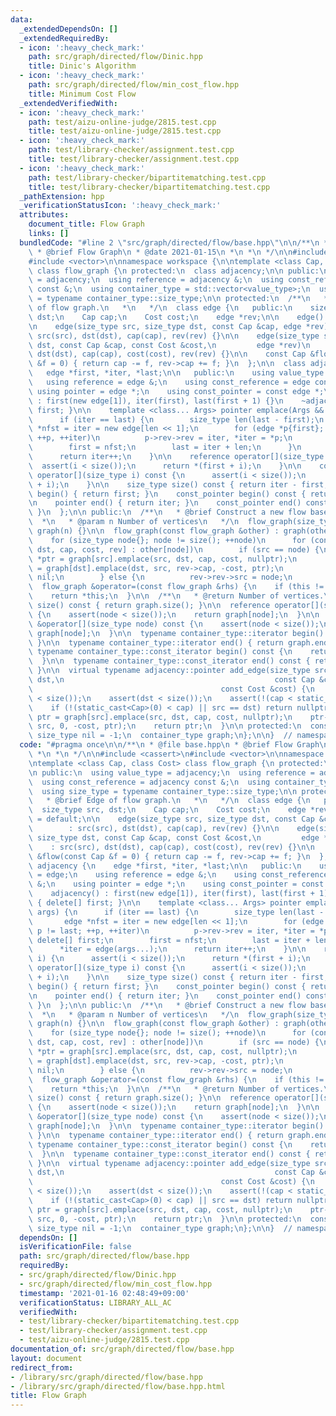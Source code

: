 ```yaml
---
data:
  _extendedDependsOn: []
  _extendedRequiredBy:
  - icon: ':heavy_check_mark:'
    path: src/graph/directed/flow/Dinic.hpp
    title: Dinic's Algorithm
  - icon: ':heavy_check_mark:'
    path: src/graph/directed/flow/min_cost_flow.hpp
    title: Minimum Cost Flow
  _extendedVerifiedWith:
  - icon: ':heavy_check_mark:'
    path: test/aizu-online-judge/2815.test.cpp
    title: test/aizu-online-judge/2815.test.cpp
  - icon: ':heavy_check_mark:'
    path: test/library-checker/assignment.test.cpp
    title: test/library-checker/assignment.test.cpp
  - icon: ':heavy_check_mark:'
    path: test/library-checker/bipartitematching.test.cpp
    title: test/library-checker/bipartitematching.test.cpp
  _pathExtension: hpp
  _verificationStatusIcon: ':heavy_check_mark:'
  attributes:
    document_title: Flow Graph
    links: []
  bundledCode: "#line 2 \"src/graph/directed/flow/base.hpp\"\n\n/**\n * @file base.hpp\n\
    \ * @brief Flow Graph\n * @date 2021-01-15\n *\n *\n */\n\n#include <cassert>\n\
    #include <vector>\n\nnamespace workspace {\n\ntemplate <class Cap, class Cost>\
    \ class flow_graph {\n protected:\n  class adjacency;\n\n public:\n  using value_type\
    \ = adjacency;\n  using reference = adjacency &;\n  using const_reference = adjacency\
    \ const &;\n  using container_type = std::vector<value_type>;\n  using size_type\
    \ = typename container_type::size_type;\n\n protected:\n  /**\n   * @brief Edge\
    \ of flow graph.\n   *\n   */\n  class edge {\n   public:\n    size_type src,\
    \ dst;\n    Cap cap;\n    Cost cost;\n    edge *rev;\n\n    edge() = default;\n\
    \n    edge(size_type src, size_type dst, const Cap &cap, edge *rev)\n        :\
    \ src(src), dst(dst), cap(cap), rev(rev) {}\n\n    edge(size_type src, size_type\
    \ dst, const Cap &cap, const Cost &cost,\n         edge *rev)\n        : src(src),\
    \ dst(dst), cap(cap), cost(cost), rev(rev) {}\n\n    const Cap &flow(const Cap\
    \ &f = 0) { return cap -= f, rev->cap += f; }\n  };\n\n  class adjacency {\n \
    \   edge *first, *iter, *last;\n\n   public:\n    using value_type = edge;\n \
    \   using reference = edge &;\n    using const_reference = edge const &;\n   \
    \ using pointer = edge *;\n    using const_pointer = const edge *;\n\n    adjacency()\
    \ : first(new edge[1]), iter(first), last(first + 1) {}\n    ~adjacency() { delete[]\
    \ first; }\n\n    template <class... Args> pointer emplace(Args &&... args) {\n\
    \      if (iter == last) {\n        size_type len(last - first);\n        edge\
    \ *nfst = iter = new edge[len << 1];\n        for (edge *p{first}; p != last;\
    \ ++p, ++iter)\n          p->rev->rev = iter, *iter = *p;\n        delete[] first;\n\
    \        first = nfst;\n        last = iter + len;\n      }\n      *iter = edge(args...);\n\
    \      return iter++;\n    }\n\n    reference operator[](size_type i) {\n    \
    \  assert(i < size());\n      return *(first + i);\n    }\n\n    const_reference\
    \ operator[](size_type i) const {\n      assert(i < size());\n      return *(first\
    \ + i);\n    }\n\n    size_type size() const { return iter - first; }\n\n    pointer\
    \ begin() { return first; }\n    const_pointer begin() const { return first; }\n\
    \n    pointer end() { return iter; }\n    const_pointer end() const { return iter;\
    \ }\n  };\n\n public:\n  /**\n   * @brief Construct a new flow base object\n \
    \  *\n   * @param n Number of vertices\n   */\n  flow_graph(size_type n = 0) :\
    \ graph(n) {}\n\n  flow_graph(const flow_graph &other) : graph(other.size()) {\n\
    \    for (size_type node{}; node != size(); ++node)\n      for (const auto &[src,\
    \ dst, cap, cost, rev] : other[node])\n        if (src == node) {\n          edge\
    \ *ptr = graph[src].emplace(src, dst, cap, cost, nullptr);\n          ptr->rev\
    \ = graph[dst].emplace(dst, src, rev->cap, -cost, ptr);\n          rev->src =\
    \ nil;\n        } else {\n          rev->rev->src = node;\n        }\n  }\n\n\
    \  flow_graph &operator=(const flow_graph &rhs) {\n    if (this != &rhs) graph.swap(flow_graph(rhs).graph);\n\
    \    return *this;\n  }\n\n  /**\n   * @return Number of vertices.\n   */\n  size_type\
    \ size() const { return graph.size(); }\n\n  reference operator[](size_type node)\
    \ {\n    assert(node < size());\n    return graph[node];\n  }\n\n  const_reference\
    \ &operator[](size_type node) const {\n    assert(node < size());\n    return\
    \ graph[node];\n  }\n\n  typename container_type::iterator begin() { return graph.begin();\
    \ }\n\n  typename container_type::iterator end() { return graph.end(); }\n\n \
    \ typename container_type::const_iterator begin() const {\n    return graph.begin();\n\
    \  }\n\n  typename container_type::const_iterator end() const { return graph.end();\
    \ }\n\n  virtual typename adjacency::pointer add_edge(size_type src, size_type\
    \ dst,\n                                               const Cap &cap,\n     \
    \                                          const Cost &cost) {\n    assert(src\
    \ < size());\n    assert(dst < size());\n    assert(!(cap < static_cast<Cap>(0)));\n\
    \    if (!(static_cast<Cap>(0) < cap) || src == dst) return nullptr;\n    auto\
    \ ptr = graph[src].emplace(src, dst, cap, cost, nullptr);\n    ptr->rev = graph[dst].emplace(dst,\
    \ src, 0, -cost, ptr);\n    return ptr;\n  }\n\n protected:\n  constexpr static\
    \ size_type nil = -1;\n  container_type graph;\n};\n\n}  // namespace workspace\n"
  code: "#pragma once\n\n/**\n * @file base.hpp\n * @brief Flow Graph\n * @date 2021-01-15\n\
    \ *\n *\n */\n\n#include <cassert>\n#include <vector>\n\nnamespace workspace {\n\
    \ntemplate <class Cap, class Cost> class flow_graph {\n protected:\n  class adjacency;\n\
    \n public:\n  using value_type = adjacency;\n  using reference = adjacency &;\n\
    \  using const_reference = adjacency const &;\n  using container_type = std::vector<value_type>;\n\
    \  using size_type = typename container_type::size_type;\n\n protected:\n  /**\n\
    \   * @brief Edge of flow graph.\n   *\n   */\n  class edge {\n   public:\n  \
    \  size_type src, dst;\n    Cap cap;\n    Cost cost;\n    edge *rev;\n\n    edge()\
    \ = default;\n\n    edge(size_type src, size_type dst, const Cap &cap, edge *rev)\n\
    \        : src(src), dst(dst), cap(cap), rev(rev) {}\n\n    edge(size_type src,\
    \ size_type dst, const Cap &cap, const Cost &cost,\n         edge *rev)\n    \
    \    : src(src), dst(dst), cap(cap), cost(cost), rev(rev) {}\n\n    const Cap\
    \ &flow(const Cap &f = 0) { return cap -= f, rev->cap += f; }\n  };\n\n  class\
    \ adjacency {\n    edge *first, *iter, *last;\n\n   public:\n    using value_type\
    \ = edge;\n    using reference = edge &;\n    using const_reference = edge const\
    \ &;\n    using pointer = edge *;\n    using const_pointer = const edge *;\n\n\
    \    adjacency() : first(new edge[1]), iter(first), last(first + 1) {}\n    ~adjacency()\
    \ { delete[] first; }\n\n    template <class... Args> pointer emplace(Args &&...\
    \ args) {\n      if (iter == last) {\n        size_type len(last - first);\n \
    \       edge *nfst = iter = new edge[len << 1];\n        for (edge *p{first};\
    \ p != last; ++p, ++iter)\n          p->rev->rev = iter, *iter = *p;\n       \
    \ delete[] first;\n        first = nfst;\n        last = iter + len;\n      }\n\
    \      *iter = edge(args...);\n      return iter++;\n    }\n\n    reference operator[](size_type\
    \ i) {\n      assert(i < size());\n      return *(first + i);\n    }\n\n    const_reference\
    \ operator[](size_type i) const {\n      assert(i < size());\n      return *(first\
    \ + i);\n    }\n\n    size_type size() const { return iter - first; }\n\n    pointer\
    \ begin() { return first; }\n    const_pointer begin() const { return first; }\n\
    \n    pointer end() { return iter; }\n    const_pointer end() const { return iter;\
    \ }\n  };\n\n public:\n  /**\n   * @brief Construct a new flow base object\n \
    \  *\n   * @param n Number of vertices\n   */\n  flow_graph(size_type n = 0) :\
    \ graph(n) {}\n\n  flow_graph(const flow_graph &other) : graph(other.size()) {\n\
    \    for (size_type node{}; node != size(); ++node)\n      for (const auto &[src,\
    \ dst, cap, cost, rev] : other[node])\n        if (src == node) {\n          edge\
    \ *ptr = graph[src].emplace(src, dst, cap, cost, nullptr);\n          ptr->rev\
    \ = graph[dst].emplace(dst, src, rev->cap, -cost, ptr);\n          rev->src =\
    \ nil;\n        } else {\n          rev->rev->src = node;\n        }\n  }\n\n\
    \  flow_graph &operator=(const flow_graph &rhs) {\n    if (this != &rhs) graph.swap(flow_graph(rhs).graph);\n\
    \    return *this;\n  }\n\n  /**\n   * @return Number of vertices.\n   */\n  size_type\
    \ size() const { return graph.size(); }\n\n  reference operator[](size_type node)\
    \ {\n    assert(node < size());\n    return graph[node];\n  }\n\n  const_reference\
    \ &operator[](size_type node) const {\n    assert(node < size());\n    return\
    \ graph[node];\n  }\n\n  typename container_type::iterator begin() { return graph.begin();\
    \ }\n\n  typename container_type::iterator end() { return graph.end(); }\n\n \
    \ typename container_type::const_iterator begin() const {\n    return graph.begin();\n\
    \  }\n\n  typename container_type::const_iterator end() const { return graph.end();\
    \ }\n\n  virtual typename adjacency::pointer add_edge(size_type src, size_type\
    \ dst,\n                                               const Cap &cap,\n     \
    \                                          const Cost &cost) {\n    assert(src\
    \ < size());\n    assert(dst < size());\n    assert(!(cap < static_cast<Cap>(0)));\n\
    \    if (!(static_cast<Cap>(0) < cap) || src == dst) return nullptr;\n    auto\
    \ ptr = graph[src].emplace(src, dst, cap, cost, nullptr);\n    ptr->rev = graph[dst].emplace(dst,\
    \ src, 0, -cost, ptr);\n    return ptr;\n  }\n\n protected:\n  constexpr static\
    \ size_type nil = -1;\n  container_type graph;\n};\n\n}  // namespace workspace\n"
  dependsOn: []
  isVerificationFile: false
  path: src/graph/directed/flow/base.hpp
  requiredBy:
  - src/graph/directed/flow/Dinic.hpp
  - src/graph/directed/flow/min_cost_flow.hpp
  timestamp: '2021-01-16 02:48:49+09:00'
  verificationStatus: LIBRARY_ALL_AC
  verifiedWith:
  - test/library-checker/bipartitematching.test.cpp
  - test/library-checker/assignment.test.cpp
  - test/aizu-online-judge/2815.test.cpp
documentation_of: src/graph/directed/flow/base.hpp
layout: document
redirect_from:
- /library/src/graph/directed/flow/base.hpp
- /library/src/graph/directed/flow/base.hpp.html
title: Flow Graph
---
```

